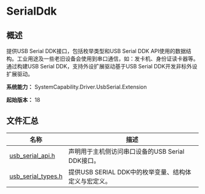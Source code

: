 # SerialDdk

## 概述

提供USB Serial DDK接口，包括枚举类型和USB Serial DDK API使用的数据结构。工业用途及一些老旧设备会使用到串口通信，如：发卡机、身份证读卡器等。通过构建USB Serial DDK，支持外设扩展驱动基于USB Serial DDK开发非标外设扩展驱动。

**系统能力：** SystemCapability.Driver.UsbSerial.Extension

**起始版本：** 18
## 文件汇总

| 名称 | 描述 |
| -- | -- |
| [usb_serial_api.h](capi-usb-serial-api-h.md) | 声明用于主机侧访问串口设备的USB Serial DDK接口。 |
| [usb_serial_types.h](capi-usb-serial-types-h.md) | 提供USB SERIAL DDK中的枚举变量、结构体定义与宏定义。 |
